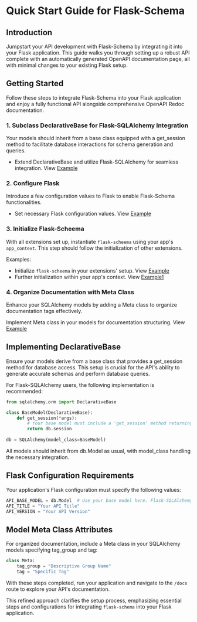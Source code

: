 # Quick Start Guide for Flask-Schema

## Introduction

Jumpstart your API development with Flask-Schema by integrating it into your Flask application. This guide walks you through setting up a robust API complete with an automatically generated OpenAPI documentation page, all with minimal changes to your existing Flask setup.

## Getting Started

Follow these steps to integrate Flask-Schema into your Flask application and enjoy a fully functional API alongside comprehensive OpenAPI Redoc documentation.

### 1. Subclass DeclarativeBase for Flask-SQLAlchemy Integration

Your models should inherit from a base class equipped with a get_session method to facilitate database interactions for schema generation and queries.

 - Extend DeclarativeBase and utilize Flask-SQLAlchemy for seamless integration. View [Example](https://github.com/arched-dev/flask-scheema/blob/master/demo/basic/basic/extensions.py#L10-L25)

### 2. Configure Flask

Introduce a few configuration values to Flask to enable Flask-Schema functionalities.

 - Set necessary Flask configuration values.  View [Example](https://github.com/arched-dev/flask-scheema/blob/master/demo/basic/basic/config.py#L12-L14)

### 3. Initialize Flask-Scheema

With all extensions set up, instantiate `flask-scheema` using your app's `app_context`. This step should follow the initialization of other extensions.

Examples:

 - Initialize `flask-scheema` in your extensions' setup. View [Example](https://github.com/arched-dev/flask-scheema/blob/master/demo/basic/basic/extensions.py#L26)
 - Further initialization within your app's context. View [Example1](https://github.com/arched-dev/flask-scheema/blob/master/demo/basic/basic/__init__.py#L28)

### 4. Organize Documentation with Meta Class

Enhance your SQLAlchemy models by adding a Meta class to organize documentation tags effectively.

Implement Meta class in your models for documentation structuring. View [Example](https://github.com/arched-dev/flask-scheema/blob/master/demo/basic/basic/models.py#L32-L36)


## Implementing DeclarativeBase

Ensure your models derive from a base class that provides a get_session method for database access. This setup is crucial for the API's ability to generate accurate schemas and perform database queries.

For Flask-SQLAlchemy users, the following implementation is recommended:

```python
from sqlalchemy.orm import DeclarativeBase

class BaseModel(DeclarativeBase):
    def get_session(*args):
        # Your base model must include a 'get_session' method returning a SQLAlchemy session.
        return db.session
    
db = SQLAlchemy(model_class=BaseModel)
```

All models should inherit from db.Model as usual, with model_class handling the necessary integration.

## Flask Configuration Requirements

Your application's Flask configuration must specify the following values:

```python
API_BASE_MODEL = db.Model  # Use your base model here. Flask-SQLAlchemy users should specify db.Model.
API_TITLE = "Your API Title"
API_VERSION = "Your API Version"
```

## Model Meta Class Attributes

For organized documentation, include a Meta class in your SQLAlchemy models specifying tag_group and tag:

```python
class Meta:
    tag_group = "Descriptive Group Name"
    tag = "Specific Tag"
```

With these steps completed, run your application and navigate to the `/docs` route to explore your API's documentation.

This refined approach clarifies the setup process, emphasizing essential steps and configurations for integrating `flask-schema` into your Flask application.
